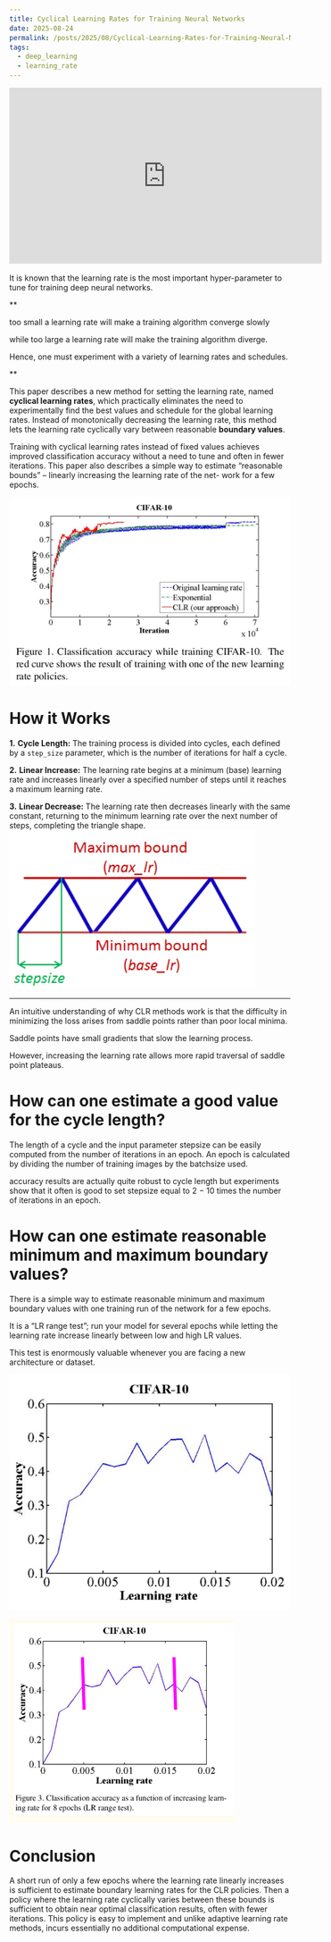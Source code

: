 ```yaml
---
title: Cyclical Learning Rates for Training Neural Networks
date: 2025-08-24
permalink: /posts/2025/08/Cyclical-Learning-Rates-for-Training-Neural-Networks/
tags:
  - deep_learning
  - learning_rate
---
```


<div align="center">
  <iframe width="560" height="315" src="https://youtu.be/9-PQ8PZiA_A?si=uLRCjhRrV7HvRsJS" 
  title="YouTube video" frameborder="0" allowfullscreen></iframe>
</div>

It is known that the learning rate is the most important hyper-parameter to tune for training deep neural networks.

**

too small a learning rate will make a training algorithm converge slowly 

while too large a learning rate will make the training algorithm diverge.

Hence, one must experiment with a variety of learning rates and schedules.

**

This paper describes a new method for setting the learning rate, named **cyclical learning rates**, which practically eliminates the need to experimentally find the best values and schedule for the global learning rates. Instead of monotonically decreasing the learning rate, this method lets the learning rate cyclically vary between reasonable **boundary values**. 

Training with cyclical learning rates instead
of fixed values achieves improved classification accuracy
without a need to tune and often in fewer iterations. This
paper also describes a simple way to estimate “reasonable
bounds” – linearly increasing the learning rate of the net-
work for a few epochs.

![clr](/images/clr1.png)
# How it Works

**1.** **Cycle Length:**
	The training process is divided into cycles, each defined by a `step_size` parameter, which is the number of iterations for half a cycle. 

**2.** **Linear Increase:**
    The learning rate begins at a minimum (base) learning rate and increases linearly over a specified number of steps until it reaches a maximum learning rate. 
    
**3.** **Linear Decrease:**
    The learning rate then decreases linearly with the same constant, returning to the minimum learning rate over the next number of steps, completing the triangle shape. 
![clr](/images/clr2.png)
- - - 
An intuitive understanding of why CLR methods work is that the difficulty in minimizing the loss arises from saddle points rather than poor local minima.

Saddle points have small gradients that slow the learning process. 

However, increasing the learning rate allows more rapid traversal of saddle point plateaus.

# **How can one estimate a good value for the cycle length?**

The length of a cycle and the input parameter stepsize can be easily computed from the number of iterations in an epoch. An epoch is calculated by dividing the number of training images by the batchsize used.

accuracy results are actually quite robust to cycle length but experiments show that it often is good to set stepsize equal to 2 − 10 times the number of iterations in an epoch.

# **How can one estimate reasonable minimum and maximum boundary values?**

There is a simple way to estimate reasonable minimum and maximum boundary values with one training run of the network for a few epochs. 

It is a “LR range test”; run your model for several epochs while letting the learning rate increase linearly between low and high LR values. 

This test is enormously valuable whenever you are facing a new architecture or dataset.

![clr](/images/clr3.png)

![clr](/images/clr4.png)


# Conclusion

A short run of only a few epochs where the learning rate linearly increases is sufficient to estimate boundary learning rates for the CLR policies. Then a policy where the learning rate cyclically varies between these bounds is sufficient to obtain near optimal classification results, often with fewer iterations. This policy is easy to implement and unlike adaptive learning rate methods, incurs essentially no additional computational expense.





